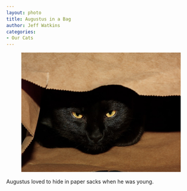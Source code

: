 ```yaml
---
layout: photo
title: Augustus in a Bag
author: Jeff Watkins
categories:
- Our Cats
---
```


<figure><img class="photo" src="/photos/augustus-in-a-bag.jpg"></figure>

Augustus loved to hide in paper sacks when he was young.

